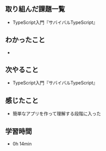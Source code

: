 ## 取り組んだ課題一覧
- TypeScript入門『サバイバルTypeScript』
## わかったこと
- 
## 次やること
- TypeScript入門『サバイバルTypeScript』
## 感じたこと
- 簡単なアプリを作って理解する段階に入った
## 学習時間
- 0h 14min